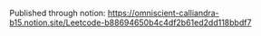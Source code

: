 Published through notion: https://omniscient-calliandra-b15.notion.site/Leetcode-b88694650b4c4df2b61ed2dd118bbdf7
